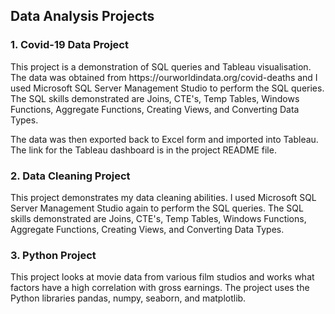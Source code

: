 <h2>Data Analysis Projects</h2>

<h3>1. Covid-19 Data Project</h3>
This project is a demonstration of SQL queries and Tableau visualisation. The data was obtained from https://ourworldindata.org/covid-deaths and I used Microsoft SQL Server Management Studio to perform the SQL queries. The SQL skills demonstrated are Joins, CTE's, Temp Tables, Windows Functions, Aggregate Functions, Creating Views, and Converting Data Types.

The data was then exported back to Excel form and imported into Tableau. The link for the Tableau dashboard is in the project README file.

<h3>2. Data Cleaning Project</h3>
This project demonstrates my data cleaning abilities. I used Microsoft SQL Server Management Studio again to perform the SQL queries. The SQL skills demonstrated are Joins, CTE's, Temp Tables, Windows Functions, Aggregate Functions, Creating Views, and Converting Data Types.

<h3>3. Python Project</h3>
This project looks at movie data from various film studios and works what factors have a high correlation with gross earnings. The project uses the Python libraries
 pandas, numpy, seaborn, and matplotlib.

